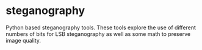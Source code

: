 # steganography
Python based steganography tools. These tools explore the use of different numbers of bits for LSB steganography as well as some math to preserve image quality.
